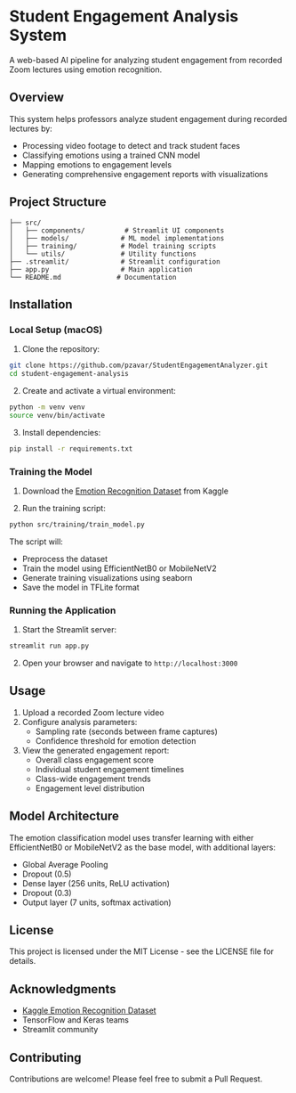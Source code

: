 # Student Engagement Analysis System

A web-based AI pipeline for analyzing student engagement from recorded Zoom lectures using emotion recognition.

## Overview

This system helps professors analyze student engagement during recorded lectures by:
- Processing video footage to detect and track student faces
- Classifying emotions using a trained CNN model
- Mapping emotions to engagement levels
- Generating comprehensive engagement reports with visualizations

## Project Structure

```
├── src/
│   ├── components/          # Streamlit UI components
│   ├── models/             # ML model implementations
│   ├── training/           # Model training scripts
│   └── utils/              # Utility functions
├── .streamlit/             # Streamlit configuration
├── app.py                  # Main application
└── README.md              # Documentation
```

## Installation

### Local Setup (macOS)

1. Clone the repository:
```bash
git clone https://github.com/pzavar/StudentEngagementAnalyzer.git
cd student-engagement-analysis
```

2. Create and activate a virtual environment:
```bash
python -m venv venv
source venv/bin/activate
```

3. Install dependencies:
```bash
pip install -r requirements.txt
```

### Training the Model

1. Download the [Emotion Recognition Dataset](https://www.kaggle.com/datasets/sujaykapadnis/emotion-recognition-dataset/data) from Kaggle

2. Run the training script:
```bash
python src/training/train_model.py
```

The script will:
- Preprocess the dataset
- Train the model using EfficientNetB0 or MobileNetV2
- Generate training visualizations using seaborn
- Save the model in TFLite format

### Running the Application

1. Start the Streamlit server:
```bash
streamlit run app.py
```

2. Open your browser and navigate to `http://localhost:3000`

## Usage

1. Upload a recorded Zoom lecture video
2. Configure analysis parameters:
   - Sampling rate (seconds between frame captures)
   - Confidence threshold for emotion detection
3. View the generated engagement report:
   - Overall class engagement score
   - Individual student engagement timelines
   - Class-wide engagement trends
   - Engagement level distribution

## Model Architecture

The emotion classification model uses transfer learning with either EfficientNetB0 or MobileNetV2 as the base model, with additional layers:
- Global Average Pooling
- Dropout (0.5)
- Dense layer (256 units, ReLU activation)
- Dropout (0.3)
- Output layer (7 units, softmax activation)



## License

This project is licensed under the MIT License - see the LICENSE file for details.

## Acknowledgments

- [Kaggle Emotion Recognition Dataset](https://www.kaggle.com/datasets/sujaykapadnis/emotion-recognition-dataset/data)
- TensorFlow and Keras teams
- Streamlit community

## Contributing

Contributions are welcome! Please feel free to submit a Pull Request.
